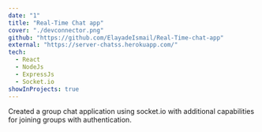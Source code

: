 ```yaml
---
date: "1"
title: "Real-Time Chat app"
cover: "./devconnector.png"
github: "https://github.com/ElayadeIsmail/Real-Time-chat-app"
external: "https://server-chatss.herokuapp.com/"
tech:
  - React
  - NodeJs
  - ExpressJs
  - Socket.io
showInProjects: true
---
```


Created a group chat application using socket.io with additional capabilities for joining groups with authentication.
